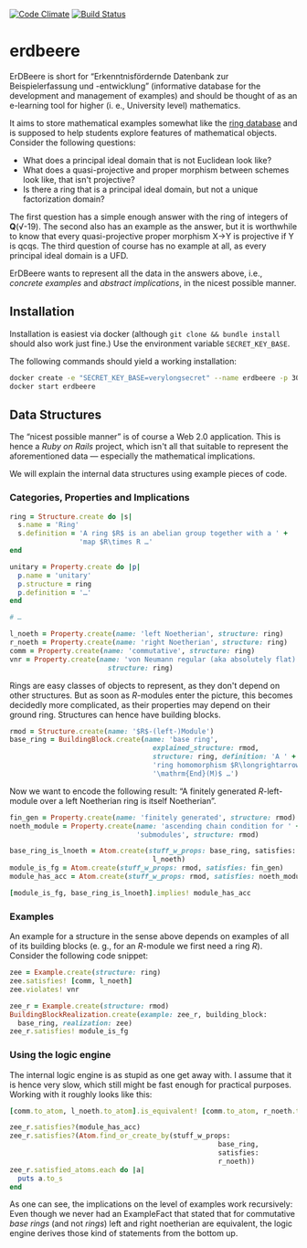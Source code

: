 [![Code Climate](https://codeclimate.com/github/oqpvc/erdbeere/badges/gpa.svg)](https://codeclimate.com/github/oqpvc/erdbeere)
[![Build Status](https://travis-ci.org/oqpvc/erdbeere.svg?branch=master)](https://travis-ci.org/oqpvc/erdbeere)

# erdbeere

ErDBeere is short for “Erkenntnisfördernde Datenbank zur Beispielerfassung und
-entwicklung” (informative database for the development and management of
examples) and should be thought of as an e-learning tool for higher (i. e.,
University level) mathematics.

It aims to store mathematical examples somewhat like
the [ring database](http://ringtheory.herokuapp.com) and is supposed to help
students explore features of mathematical objects. Consider the following
questions:

- What does a principal ideal domain that is not Euclidean look like?
- What does a quasi-projective and proper morphism between schemes look like,
  that isn't projective?
- Is there a ring that is a principal ideal domain, but not a unique
  factorization domain?
  
The first question has a simple enough answer with the ring of integers of
__Q__(√-19). The second also has an example as the answer, but it is worthwhile
to know that every quasi-projective proper morphism X→Y is projective if Y is
qcqs. The third question of course has no example at all, as every principal
ideal domain is a UFD.

ErDBeere wants to represent all the data in the answers above, i.e., *concrete
examples* and *abstract implications*, in the nicest possible manner.

## Installation

Installation is easiest via docker (although `git clone && bundle install`
should also work just fine.) Use the environment variable `SECRET_KEY_BASE`.

The following commands should yield a working installation:

```sh
docker create -e "SECRET_KEY_BASE=verylongsecret" --name erdbeere -p 3000:3000 oqpvc/erdbeere
docker start erdbeere
```

## Data Structures

The “nicest possible manner” is of course a Web 2.0 application. This is hence a
*Ruby on Rails* project, which isn't all that suitable to represent the
aforementioned data — especially the mathematical implications.

We will explain the internal data structures using example pieces of code.

### Categories, Properties and Implications

```ruby
ring = Structure.create do |s|
  s.name = 'Ring'
  s.definition = 'A ring $R$ is an abelian group together with a ' +
                 'map $R\times R …' 
end

unitary = Property.create do |p|
  p.name = 'unitary'
  p.structure = ring
  p.definition = '…'
end

# …

l_noeth = Property.create(name: 'left Noetherian', structure: ring)
r_noeth = Property.create(name: 'right Noetherian', structure: ring)
comm = Property.create(name: 'commutative', structure: ring)
vnr = Property.create(name: 'von Neumann regular (aka absolutely flat)',
                        structure: ring)

```

Rings are easy classes of objects to represent, as they don't depend on other
structures. But as soon as $R$-modules enter the picture, this becomes decidedly
more complicated, as their properties may depend on their ground ring.
Structures can hence have building blocks.

```ruby
rmod = Structure.create(name: '$R$-(left-)Module')
base_ring = BuildingBlock.create(name: 'base ring',
                                   explained_structure: rmod,
                                   structure: ring, definition: 'A ' +
                                   'ring homomorphism $R\longrightarrow ' +
                                   '\mathrm{End}(M)$ …')
```

Now we want to encode the following result: “A finitely generated
$R$-left-module over a left Noetherian ring is itself Noetherian”.

```ruby
fin_gen = Property.create(name: 'finitely generated', structure: rmod)
noeth_module = Property.create(name: 'ascending chain condition for ' +
                               'submodules', structure: rmod)

base_ring_is_lnoeth = Atom.create(stuff_w_props: base_ring, satisfies:
                                   l_noeth)
module_is_fg = Atom.create(stuff_w_props: rmod, satisfies: fin_gen)
module_has_acc = Atom.create(stuff_w_props: rmod, satisfies: noeth_module)

[module_is_fg, base_ring_is_lnoeth].implies! module_has_acc
```

### Examples

An example for a structure in the sense above depends on examples of all of its
building blocks (e. g., for an $R$-module we first need a ring $R$). Consider
the following code snippet:

```ruby
zee = Example.create(structure: ring)
zee.satisfies! [comm, l_noeth]
zee.violates! vnr

zee_r = Example.create(structure: rmod)
BuildingBlockRealization.create(example: zee_r, building_block:
  base_ring, realization: zee)
zee_r.satisfies! module_is_fg
```

### Using the logic engine

The internal logic engine is as stupid as one get away with. I assume that it is
hence very slow, which still might be fast enough for practical purposes.
Working with it roughly looks like this:

```ruby
[comm.to_atom, l_noeth.to_atom].is_equivalent! [comm.to_atom, r_noeth.to_atom]

zee_r.satisfies?(module_has_acc)
zee_r.satisfies?(Atom.find_or_create_by(stuff_w_props:
                                                   base_ring,
                                                   satisfies:
                                                   r_noeth))
zee_r.satisfied_atoms.each do |a|
  puts a.to_s
end
```

As one can see, the implications on the level of examples work recursively: Even
though we never had an ExampleFact that stated that for commutative *base
rings* (and not *rings*) left and right noetherian are equivalent, the logic
engine derives those kind of statements from the bottom up.
